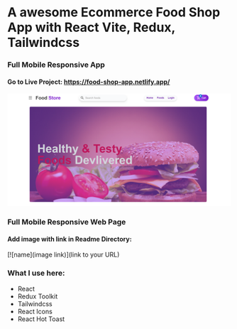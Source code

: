 # A awesome Ecommerce Food Shop App with React Vite, Redux, Tailwindcss
### Full Mobile Responsive App

#### Go to Live Project: https://food-shop-app.netlify.app/
[![image](./public/image.png)](https://food-shop-app.netlify.app/)

### Full Mobile Responsive Web Page

#### Add image with link in Readme Directory:
[![name](image link)](link to your URL)

### What I use here:
* React
* Redux Toolkit
* Tailwindcss
* React Icons
* React Hot Toast
